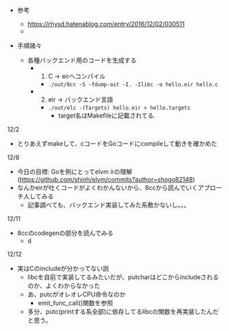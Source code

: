 * 参考
  * https://rhysd.hatenablog.com/entry/2016/12/02/030511
  * 

* 手順諸々
  * 各種バックエンド用のコードを生成する
    * 1. C -> eirへコンパイル
      * `./out/8cc -S -fdump-ast -I. -Ilibc -o hello.eir hello.c`
    * 2. eir -> バックエンド言語
      * `./out/elc -(Targets) hello.eir > hello.targets`
        * target名はMakefileに記載されてる.

12/2
* とりあえずmakeして、cコードをGoコードにcompileして動きを確かめた

12/8
* 今日の目標: Goを例にとってelvm irの理解(https://github.com/shinh/elvm/commits?author=shogo82148)
* なんかeirが吐くコードがよくわかんないから、8ccから読んでいくアプローチ人してみる
  * 記事調べても、バックエンド実装してみた系敷かないし。。。

12/11
* 8ccのcodegenの部分を読んでみる
  * d

12/12
* 実はCのincludeが分かってない説
  * libcを自前で実装してるみたいだが、putcharはどこからincludeされるのか、よくわからなかった
  * あ、putcがオレオレCPU命令なのか
    * emit_func_call()関数を参照
  * 多分、putc(printする系全部)に依存してるlibcの関数を再実装したんだと思う。